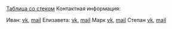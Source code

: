
[Таблица со стеком](https://docs.google.com/spreadsheets/d/1vFAPmIPohA0zxv-2XAREIfgwc_bjc5JclWKdu1OnARE/edit?usp=sharing)
Контактная информация: 

Иван: [vk](vk.com/gdetimyaso), [mail](vanek.mydak@gmail.com)
Елизавета: [vk](https://vk.com/id182093565), [mail](vasilevskayaliz@gmail.com)
Марк [vk](https://vk.com/mark_47), [mail](mark472013316@gmail.com)
Степан [vk](https://vk.com/septant), [mail]()
